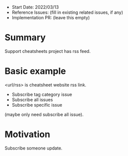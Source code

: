 - Start Date: 2022/03/13
- Reference Issues: (fill in existing related issues, if any)
- Implementation PR: (leave this empty)

# Summary

Support cheatsheets project has rss feed.

# Basic example

<url/rss> is cheatsheet website rss link. 

- Subscribe tag category issue
- Subscribe all issues
- Subscribe specific issue

(maybe only need subscribe all issue).

# Motivation

Subscribe someone update. 
